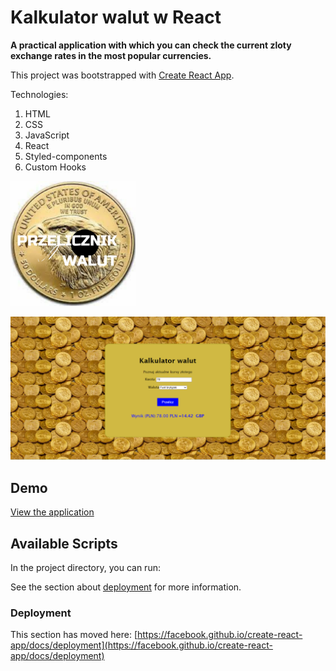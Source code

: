 # Kalkulator walut w React

**A practical application with which you can check the current zloty exchange rates in the most popular currencies.**

This project was bootstrapped with [Create React App](https://github.com/facebook/create-react-app).

Technologies:
1. HTML
2. CSS
3. JavaScript
4. React
5. Styled-components
6. Custom Hooks

<img src="src/App/images/share2.png" width="200" height="200">

![Widok aplikacji](src/App/images/Zrzut%20ekranu.png)

## Demo
[View the application](https://orangeblue342.github.io/Currency-converter-2-react/)

## Available Scripts

In the project directory, you can run:

See the section about [deployment](https://facebook.github.io/create-react-app/docs/deployment) for more information.


### Deployment

This section has moved here: [https://facebook.github.io/create-react-app/docs/deployment](https://facebook.github.io/create-react-app/docs/deployment)